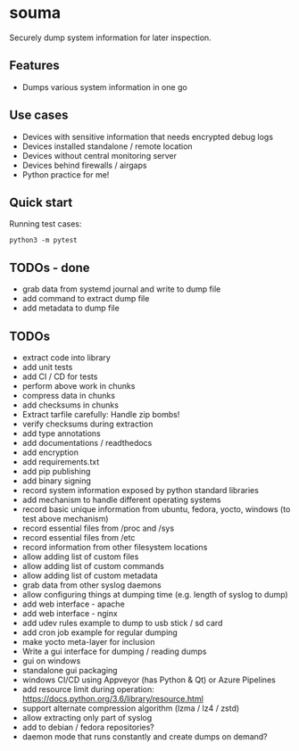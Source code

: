 # souma
Securely dump system information for later inspection.

## Features
- Dumps various system information in one go

## Use cases
- Devices with sensitive information that needs encrypted debug logs
- Devices installed standalone / remote location
- Devices without central monitoring server
- Devices behind firewalls / airgaps
- Python practice for me!

## Quick start

Running test cases:
```
python3 -m pytest
```

## TODOs - done
- grab data from systemd journal and write to dump file
- add command to extract dump file
- add metadata to dump file

## TODOs
- extract code into library
- add unit tests
- add CI / CD for tests
- perform above work in chunks
- compress data in chunks
- add checksums in chunks
- Extract tarfile carefully: Handle zip bombs!
- verify checksums during extraction
- add type annotations
- add documentations / readthedocs
- add encryption
- add requirements.txt
- add pip publishing
- add binary signing
- record system information exposed by python standard libraries
- add mechanism to handle different operating systems
- record basic unique information from ubuntu, fedora, yocto, windows (to test above mechanism)
- record essential files from /proc and /sys
- record essential files from /etc
- record information from other filesystem locations
- allow adding list of custom files
- allow adding list of custom commands
- allow adding list of custom metadata
- grab data from other syslog daemons
- allow configuring things at dumping time (e.g. length of syslog to dump)
- add web interface - apache
- add web interface - nginx
- add udev rules example to dump to usb stick / sd card
- add cron job example for regular dumping
- make yocto meta-layer for inclusion
- Write a gui interface for dumping / reading dumps
- gui on windows
- standalone gui packaging
- windows CI/CD using Appveyor (has Python & Qt) or Azure Pipelines
- add resource limit during operation: https://docs.python.org/3.6/library/resource.html
- support alternate compression algorithm (lzma / lz4 / zstd)
- allow extracting only part of syslog
- add to debian / fedora repositories?
- daemon mode that runs constantly and create dumps on demand?
